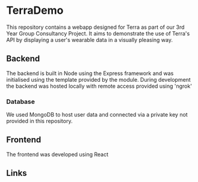 # TerraDemo

This repository contains a webapp designed for Terra as part of our 3rd Year Group Consultancy Project.
It aims to demonstrate the use of Terra's API by displaying a user's wearable data in a visually pleasing way. 

## Backend

The backend is built in Node using the Express framework and was initialised using the template provided by the module.
During development the backend was hosted locally with remote access provided using 'ngrok' 

### Database

We used MongoDB to host user data and connected via a private key not provided in this repository.

## Frontend

The frontend was developed using React

## Links